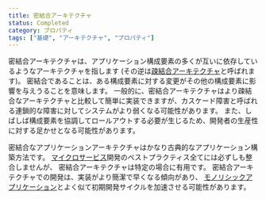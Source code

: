 ```yaml
---
title: 密結合アーキテクチャ
status: Completed
category: プロパティ
tags: ["基礎", "アーキテクチャ", "プロパティ"]
---
```


密結合アーキテクチャは、アプリケーション構成要素の多くが互いに依存しているようなアーキテクチャを指します
(その逆は[疎結合アーキテクチャ](/ja/loosely-coupled-architecture/)と呼ばれます)。
密結合であることは、ある構成要素に対する変更がその他の構成要素に影響を与えうることを意味します。
一般的に、密結合アーキテクチャはより疎結合なアーキテクチャと比較して簡単に実装できますが、カスケード障害と呼ばれる連鎖的な障害に対してシステムがより弱くなる可能性があります。
また、しばしば構成要素を協調してロールアウトする必要が生じるため、開発者の生産性に対する足かせとなる可能性があります。

密結合なアプリケーションアーキテクチャはかなり古典的なアプリケーション構築方法です。
[マイクロサービス](/ja/microservices/)開発のベストプラクティス全てには必ずしも整合しませんが、
密結合アーキテクチャは特定の場合に有用です。
密結合アーキテクチャでの開発は、実装がより簡潔で早くなる傾向があり、
[モノリシックアプリケーション](/ja/monolithic-apps/)とよく似て初期開発サイクルを加速させる可能性があります。
